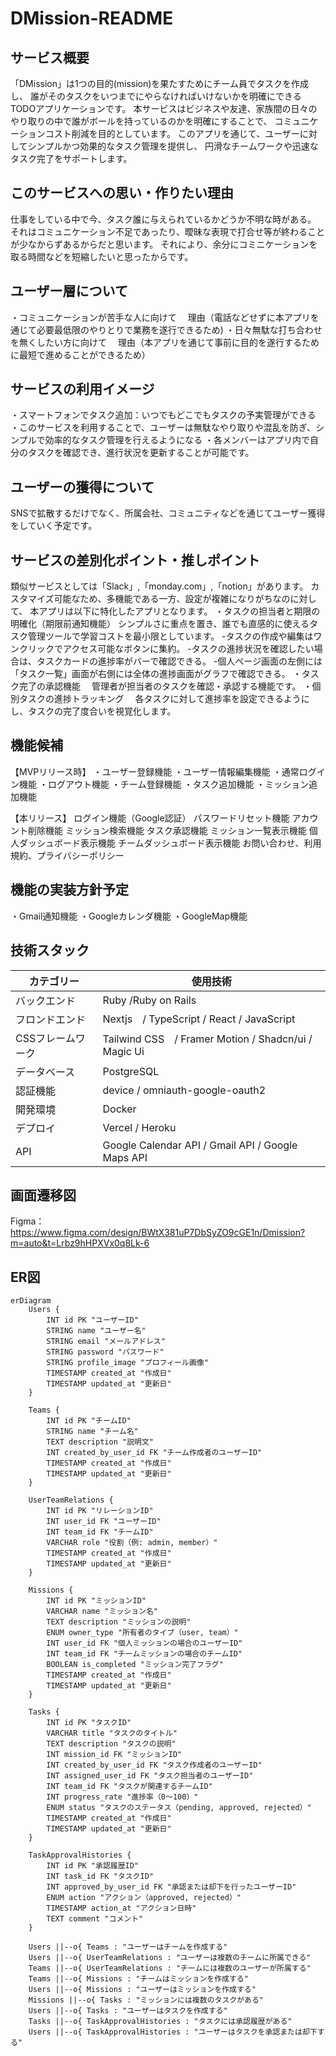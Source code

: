 # DMission-README
## サービス概要


「DMission」は1つの目的(mission)を果たすためにチーム員でタスクを作成し、
誰がそのタスクをいつまでにやらなければいけないかを明確にできるTODOアプリケーションです。
本サービスはビジネスや友達、家族間の日々のやり取りの中で誰がボールを持っているのかを明確にすることで、
コミュニケーションコスト削減を目的としています。
このアプリを通じて、ユーザーに対してシンプルかつ効果的なタスク管理を提供し、
円滑なチームワークや迅速なタスク完了をサポートします。

## このサービスへの思い・作りたい理由
仕事をしている中で今、タスク誰に与えられているかどうか不明な時がある。
それはコミュニケーション不足であったり、曖昧な表現で打合せ等が終わることが少なからずあるからだと思います。
それにより、余分にコミニケーションを取る時間などを短縮したいと思ったからです。

## ユーザー層について
・コミュニケーションが苦手な人に向けて
　理由（電話などせずに本アプリを通じて必要最低限のやりとりで業務を遂行できるため)
・日々無駄な打ち合わせを無くしたい方に向けて
　理由（本アプリを通じて事前に目的を遂行するために最短で進めることができるため）


## サービスの利用イメージ
・スマートフォンでタスク追加：いつでもどこでもタスクの予実管理ができる
・このサービスを利用することで、ユーザーは無駄なやり取りや混乱を防ぎ、シンプルで効率的なタスク管理を行えるようになる
・各メンバーはアプリ内で自分のタスクを確認でき、進行状況を更新することが可能です。

## ユーザーの獲得について
SNSで拡散するだけでなく、所属会社、コミュニティなどを通じてユーザー獲得をしていく予定です。

## サービスの差別化ポイント・推しポイント
類似サービスとしては「Slack」,「monday.com」,「notion」があります。
カスタマイズ可能なため、多機能である一方、設定が複雑になりがちなのに対して、
本アプリは以下に特化したアプリとなります。
・タスクの担当者と期限の明確化（期限前通知機能）
  シンプルさに重点を置き、誰でも直感的に使えるタスク管理ツールで学習コストを最小限としています。
  -タスクの作成や編集はワンクリックでアクセス可能なボタンに集約。
  -タスクの進捗状況を確認したい場合は、タスクカードの進捗率がバーで確認できる。
  -個人ページ画面の左側には「タスク一覧」画面が右側には全体の進捗画面がグラフで確認できる。
・タスク完了の承認機能
　管理者が担当者のタスクを確認・承認する機能です。
・個別タスクの進捗トラッキング
　各タスクに対して進捗率を設定できるようにし、タスクの完了度合いを視覚化します。
　
## 機能候補
【MVPリリース時】
・ユーザー登録機能
・ユーザー情報編集機能
・通常ログイン機能
・ログアウト機能
・チーム登録機能
・タスク追加機能
・ミッション追加機能

【本リリース】
ログイン機能（Google認証）
パスワードリセット機能
アカウント削除機能
ミッション検索機能
タスク承認機能
ミッション一覧表示機能
個人ダッシュボード表示機能
チームダッシュボード表示機能
お問い合わせ、利用規約、プライバシーポリシー

## 機能の実装方針予定
・Gmail通知機能
・Googleカレンダ機能
・GoogleMap機能

## 技術スタック
| カテゴリー  | 使用技術 |
| ------------- | ------------- |
| バックエンド  | Ruby /Ruby on Rails |
| フロンドエンド  | Nextjs　/ TypeScript / React / JavaScript |
| CSSフレームワーク  | Tailwind CSS　/ Framer Motion / Shadcn/ui / Magic Ui |
| データベース | PostgreSQL |
| 認証機能 | device / omniauth-google-oauth2 |
| 開発環境 | Docker |
| デプロイ | Vercel / Heroku |
| API | Google Calendar API / Gmail API / Google Maps API|

## 画面遷移図
Figma：https://www.figma.com/design/BWtX381uP7DbSyZO9cGE1n/Dmission?m=auto&t=Lrbz9hHPXVx0q8Lk-6

## ER図

```mermaid
erDiagram
    Users {
        INT id PK "ユーザーID"
        STRING name "ユーザー名"
        STRING email "メールアドレス"
        STRING password "パスワード"
        STRING profile_image "プロフィール画像"
        TIMESTAMP created_at "作成日"
        TIMESTAMP updated_at "更新日"
    }

    Teams {
        INT id PK "チームID"
        STRING name "チーム名"
        TEXT description "説明文"
        INT created_by_user_id FK "チーム作成者のユーザーID"
        TIMESTAMP created_at "作成日"
        TIMESTAMP updated_at "更新日"
    }

    UserTeamRelations {
        INT id PK "リレーションID"
        INT user_id FK "ユーザーID"
        INT team_id FK "チームID"
        VARCHAR role "役割（例: admin, member）"
        TIMESTAMP created_at "作成日"
        TIMESTAMP updated_at "更新日"
    }

    Missions {
        INT id PK "ミッションID"
        VARCHAR name "ミッション名"
        TEXT description "ミッションの説明"
        ENUM owner_type "所有者のタイプ（user, team）"
        INT user_id FK "個人ミッションの場合のユーザーID"
        INT team_id FK "チームミッションの場合のチームID"
        BOOLEAN is_completed "ミッション完了フラグ"
        TIMESTAMP created_at "作成日"
        TIMESTAMP updated_at "更新日"
    }

    Tasks {
        INT id PK "タスクID"
        VARCHAR title "タスクのタイトル"
        TEXT description "タスクの説明"
        INT mission_id FK "ミッションID"
        INT created_by_user_id FK "タスク作成者のユーザーID"
        INT assigned_user_id FK "タスク担当者のユーザーID"
        INT team_id FK "タスクが関連するチームID"
        INT progress_rate "進捗率（0～100）"
        ENUM status "タスクのステータス（pending, approved, rejected）"
        TIMESTAMP created_at "作成日"
        TIMESTAMP updated_at "更新日"
    }

    TaskApprovalHistories {
        INT id PK "承認履歴ID"
        INT task_id FK "タスクID"
        INT approved_by_user_id FK "承認または却下を行ったユーザーID"
        ENUM action "アクション（approved, rejected）"
        TIMESTAMP action_at "アクション日時"
        TEXT comment "コメント"
    }

    Users ||--o{ Teams : "ユーザーはチームを作成する"
    Users ||--o{ UserTeamRelations : "ユーザーは複数のチームに所属できる"
    Teams ||--o{ UserTeamRelations : "チームには複数のユーザーが所属する"
    Teams ||--o{ Missions : "チームはミッションを作成する"
    Users ||--o{ Missions : "ユーザーはミッションを作成する"
    Missions ||--o{ Tasks : "ミッションには複数のタスクがある"
    Users ||--o{ Tasks : "ユーザーはタスクを作成する"
    Tasks ||--o{ TaskApprovalHistories : "タスクには承認履歴がある"
    Users ||--o{ TaskApprovalHistories : "ユーザーはタスクを承認または却下する"

```
